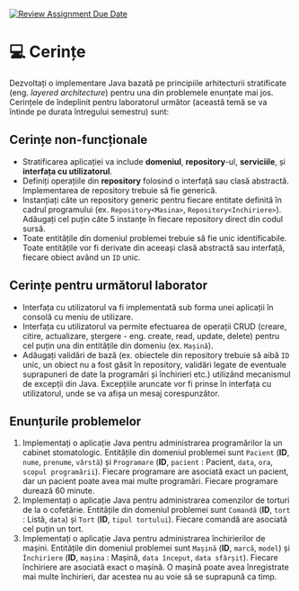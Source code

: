 [![Review Assignment Due Date](https://classroom.github.com/assets/deadline-readme-button-24ddc0f5d75046c5622901739e7c5dd533143b0c8e959d652212380cedb1ea36.svg)](https://classroom.github.com/a/lclUyi7e)
# 💻 Cerințe
Dezvoltați o implementare Java bazată pe principiile arhitecturii stratificate (eng. _layered architecture_) pentru una din problemele enunțate mai jos. Cerințele de îndeplinit pentru laboratorul următor (această temă se va întinde pe durata întregului semestru) sunt:

## Cerințe non-funcționale
- Stratificarea aplicației va include **domeniul**, **repository**-ul, **serviciile**, și **interfața cu utilizatorul**. 
-  Definiți operațiile din **repository** folosind o interfață sau clasă abstractă. Implementarea de repository trebuie să fie generică.
-  Instanțiați câte un repository generic pentru fiecare entitate definită în cadrul programului (ex. `Repository<Masina>`, `Repository<Inchiriere>`). Adăugați cel puțin câte 5 instanțe în fiecare repository direct din codul sursă.
-  Toate entitățile din domeniul problemei trebuie să fie unic identificabile. Toate entitățile vor fi derivate din aceeași clasă abstractă sau interfață, fiecare obiect având un `ID` unic.

## Cerințe pentru următorul laborator
- Interfața cu utilizatorul va fi implementată sub forma unei aplicații în consolă cu meniu de utilizare.
- Interfața cu utilizatorul va permite efectuarea de operații CRUD (creare, citire, actualizare, ștergere - eng. create, read, update, delete) pentru cel puțin una din entitățile din domeniu (ex. `Mașină`).
-  Adăugați validări de bază (ex. obiectele din repository trebuie să aibă `ID` unic, un obiect nu a fost găsit în repository, validări legate de eventuale suprapuneri de date la programări și închirieri etc.) utilizând mecanismul de excepții din Java. Excepțiile aruncate vor fi prinse în interfața cu utilizatorul, unde se va afișa un mesaj corespunzător.

## Enunțurile problemelor
1. Implementați o aplicație Java pentru administrarea programărilor la un cabinet stomatologic. Entitățile din domeniul problemei sunt `Pacient` (**ID**, `nume`, `prenume`, `vârstă`) și `Programare` (**ID**, `pacient` : Pacient, `data`, `ora`, `scopul programării`). Fiecare programare are asociată exact un pacient, dar un pacient poate avea mai multe programări. Fiecare programare durează 60 minute.
2. Implementați o aplicație Java pentru administrarea comenzilor de torturi de la o cofetărie. Entitățile din domeniul problemei sunt `Comandă` (**ID**, `tort` : Listă, `data`) și `Tort` (**ID**, `tipul tortului`). Fiecare comandă are asociată cel puțin un tort. 
3. Implementați o aplicație Java pentru administrarea închirierilor de mașini. Entitățile din domeniul problemei sunt `Mașină` (**ID**, `marcă`, `model`) și `Închiriere` (**ID**, `mașina` : Mașină, `data început`, `data sfârșit`). Fiecare închiriere are asociată exact o mașină. O mașină poate avea înregistrate mai multe închirieri, dar acestea nu au voie să se suprapună ca timp.
